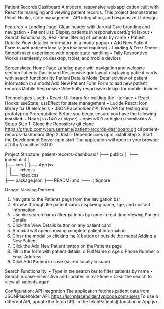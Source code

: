 Patient Records Dashboard
A modern, responsive web application built with React for managing and viewing patient records. This project demonstrates React Hooks, state management, API integration, and responsive UI design.

Features:
•	Landing Page: Clean header with Jarurat Care branding and navigation
•	Patient List: Display patients in responsive card/grid layout
•	Search Functionality: Real-time filtering of patients by name
•	Patient Details: View detailed information in a modal popup
•	Add New Patient: Form to add patients locally (no backend required)
•	Loading & Error States: Smooth user experience with proper state handling
•	Fully Responsive: Works seamlessly on desktop, tablet, and mobile devices

Screenshots:
Home Page
 Landing page with navigation and welcome section
Patients Dashboard
 Responsive grid layout displaying patient cards with search functionality
Patient Details Modal
 Detailed view of patient information in a modal
Add New Patient Form
 Form to add new patient records
Mobile Responsive View
 Fully responsive design for mobile devices
 
Technologies Used:
•	React: UI library for building the interface
•	React Hooks: useState, useEffect for state management
•	Lucide React: Icon library for UI elements
•	JSONPlaceholder API: Free API for testing and prototyping
Prerequisites:
Before you begin, ensure you have the following installed:
•	Node.js (v14.0 or higher)
•	npm (v6.0 or higher)
Installation & Setup
Step 1: Clone the Repository
git clone https://github.com/yourusername/patient-records-dashboard.git
cd patient-records-dashboard
Step 2: Install Dependencies
npm install
Step 3: Start the Development Server
npm start
The application will open in your browser at http://localhost:3000

Project Structure:
patient-records-dashboard/
├── public/
│   ├── index.html
│   
├── src/
│   ├── App.jsx              
│   ├── index.js            
│   └── index.css           
├── package.json
├── README.md
└── .gitignore

Usage:
Viewing Patients
1.	Navigate to the Patients page from the navigation bar
2.	Browse through the patient cards displaying name, age, and contact information
3.	Use the search bar to filter patients by name in real-time
Viewing Patient Details
1.	Click the View Details button on any patient card
2.	A modal will open showing complete patient information
3.	Close the modal by clicking the X button or outside the modal
Adding a New Patient
1.	Click the Add New Patient button on the Patients page
2.	Fill in the form with patient details: 
o	Full Name
o	Age
o	Phone Number
o	Email Address
3.	Click Add Patient to save (stored locally in state)

Search Functionality:
•	Type in the search bar to filter patients by name
•	Search is case-insensitive and updates in real-time
•	Clear the search to view all patients again

Configuration:
API Integration
The application fetches patient data from JSONPlaceholder API:
https://jsonplaceholder.typicode.com/users
To use a different API, update the fetch URL in the fetchPatients() function in App.jsx.
